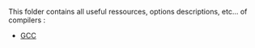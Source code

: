 This folder contains all useful ressources, options descriptions, etc... of compilers :
- [GCC](https://github.com/BOREA-DENTAL/DocumentationsCobra/tree/master/Documentations/Developpement/Compilers/GCC)
